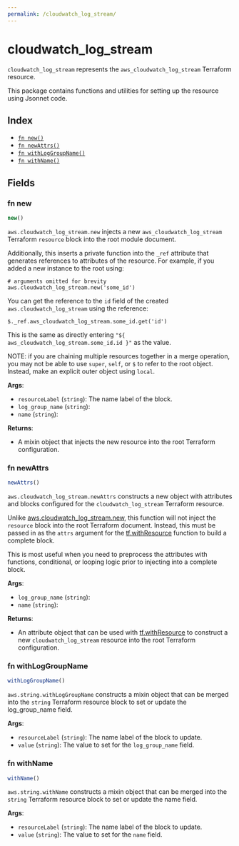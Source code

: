 ```yaml
---
permalink: /cloudwatch_log_stream/
---
```


# cloudwatch_log_stream

`cloudwatch_log_stream` represents the `aws_cloudwatch_log_stream` Terraform resource.



This package contains functions and utilities for setting up the resource using Jsonnet code.


## Index

* [`fn new()`](#fn-new)
* [`fn newAttrs()`](#fn-newattrs)
* [`fn withLogGroupName()`](#fn-withloggroupname)
* [`fn withName()`](#fn-withname)

## Fields

### fn new

```ts
new()
```


`aws.cloudwatch_log_stream.new` injects a new `aws_cloudwatch_log_stream` Terraform `resource`
block into the root module document.

Additionally, this inserts a private function into the `_ref` attribute that generates references to attributes of the
resource. For example, if you added a new instance to the root using:

    # arguments omitted for brevity
    aws.cloudwatch_log_stream.new('some_id')

You can get the reference to the `id` field of the created `aws.cloudwatch_log_stream` using the reference:

    $._ref.aws_cloudwatch_log_stream.some_id.get('id')

This is the same as directly entering `"${ aws_cloudwatch_log_stream.some_id.id }"` as the value.

NOTE: if you are chaining multiple resources together in a merge operation, you may not be able to use `super`, `self`,
or `$` to refer to the root object. Instead, make an explicit outer object using `local`.

**Args**:
  - `resourceLabel` (`string`): The name label of the block.
  - `log_group_name` (`string`): 
  - `name` (`string`): 

**Returns**:
- A mixin object that injects the new resource into the root Terraform configuration.


### fn newAttrs

```ts
newAttrs()
```


`aws.cloudwatch_log_stream.newAttrs` constructs a new object with attributes and blocks configured for the `cloudwatch_log_stream`
Terraform resource.

Unlike [aws.cloudwatch_log_stream.new](#fn-new), this function will not inject the `resource`
block into the root Terraform document. Instead, this must be passed in as the `attrs` argument for the
[tf.withResource](https://github.com/tf-libsonnet/core/tree/main/docs#fn-withresource) function to build a complete block.

This is most useful when you need to preprocess the attributes with functions, conditional, or looping logic prior to
injecting into a complete block.

**Args**:
  - `log_group_name` (`string`): 
  - `name` (`string`): 

**Returns**:
  - An attribute object that can be used with [tf.withResource](https://github.com/tf-libsonnet/core/tree/main/docs#fn-withresource) to construct a new `cloudwatch_log_stream` resource into the root Terraform configuration.


### fn withLogGroupName

```ts
withLogGroupName()
```

`aws.string.withLogGroupName` constructs a mixin object that can be merged into the `string`
Terraform resource block to set or update the log_group_name field.



**Args**:
  - `resourceLabel` (`string`): The name label of the block to update.
  - `value` (`string`): The value to set for the `log_group_name` field.


### fn withName

```ts
withName()
```

`aws.string.withName` constructs a mixin object that can be merged into the `string`
Terraform resource block to set or update the name field.



**Args**:
  - `resourceLabel` (`string`): The name label of the block to update.
  - `value` (`string`): The value to set for the `name` field.
